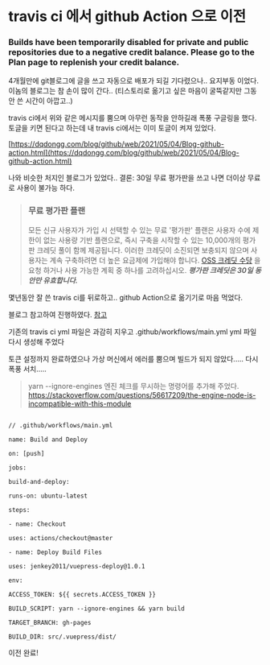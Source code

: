 # travis ci 에서 github Action 으로 이전

### Builds have been temporarily disabled for private and public repositories due to a negative credit balance. Please go to the Plan page to replenish your credit balance.

4개월만에 git블로그에 글을 쓰고 자동으로 배포가 되길 기다렸으나.. 요지부동 이었다. 이놈의 블로그는 참 손이 많이 간다.. (티스토리로 옮기고 싶은 마음이 굴뚝같지만 그동안 쓴 시간이 아깝고..)

travis ci에서 위와 같은 메시지를 뿜으며 아무런 동작을 안하길래 폭풍 구글링을 했다. 토글을 키면 된다고 하는데 내 travis ci에서는 이미 토글이 켜져 있었다. 

[https://dqdongg.com/blog/github/web/2021/05/04/Blog-github-action.html](https://dqdongg.com/blog/github/web/2021/05/04/Blog-github-action.html)

나와 비슷한 처지인 블로그가 있었다.. 결론: 30일 무료 평가판을 쓰고 나면 더이상 무료로 사용이 불가능 하다.

> ### 무료 평가판 플랜 
>   모든 신규 사용자가 가입 시 선택할 수 있는 무료 '평가판' 플랜은 사용자 수에 제한이 없는 사용량 기반 플랜으로, 즉시 구축을 시작할 수 있는 10,000개의 평가판 크레딧 풀이 함께 제공됩니다. 이러한 크레딧이 소진되면 보충되지 않으며 사용자는 계속 구축하려면 더 높은 요금제에 가입해야 합니다. [OSS 크레딧 수당](https://docs.travis-ci.com/user/billing-faq/#what-if-i-am-building-open-source) 을 요청 하거나 사용 가능한 계획 중 하나를 고려하십시오. 
>   ***평가판 크레딧은 30일 동안만 유효합니다.***

몇년동안 잘 쓴 travis ci를 뒤로하고.. github Action으로 옮기기로 마음 먹었다.

블로그 참고하여 진행하였다. [참고](https://kyounghwan01.github.io/blog/Vue/vuepress/vuepress-github-actions/#vuepress-github-actions%E1%84%85%E1%85%A9-%E1%84%8C%E1%85%A1%E1%84%83%E1%85%A9%E1%86%BC%E1%84%87%E1%85%A2%E1%84%91%E1%85%A9%E1%84%92%E1%85%A1%E1%84%80%E1%85%B5)

기존의 travis ci yml 파일은 과감히 지우고 .github/workflows/main.yml yml 파일 다시 생성해 주었다

토큰 설정까지 완료하였으나 가상 머신에서 에러를 뿜으며 빌드가 되지 않았다..... 다시 폭풍 서치.....

> yarn --ignore-engines
엔진 체크를 무시하는 명령어를 추가해 주었다.
https://stackoverflow.com/questions/56617209/the-engine-node-is-incompatible-with-this-module

```

// .github/workflows/main.yml

name: Build and Deploy

on: [push]

jobs:

build-and-deploy:

runs-on: ubuntu-latest

steps:

- name: Checkout

uses: actions/checkout@master

- name: Deploy Build Files

uses: jenkey2011/vuepress-deploy@1.0.1

env:

ACCESS_TOKEN: ${{ secrets.ACCESS_TOKEN }}

BUILD_SCRIPT: yarn --ignore-engines && yarn build

TARGET_BRANCH: gh-pages

BUILD_DIR: src/.vuepress/dist/
```

이전 완료!







<!--stackedit_data:
eyJoaXN0b3J5IjpbLTQ0MjEwNDM3NiwtMTE0MTg3NDQwNiwtMT
AzODE3MDE3NywxOTk1NjAwNTcwXX0=
-->
